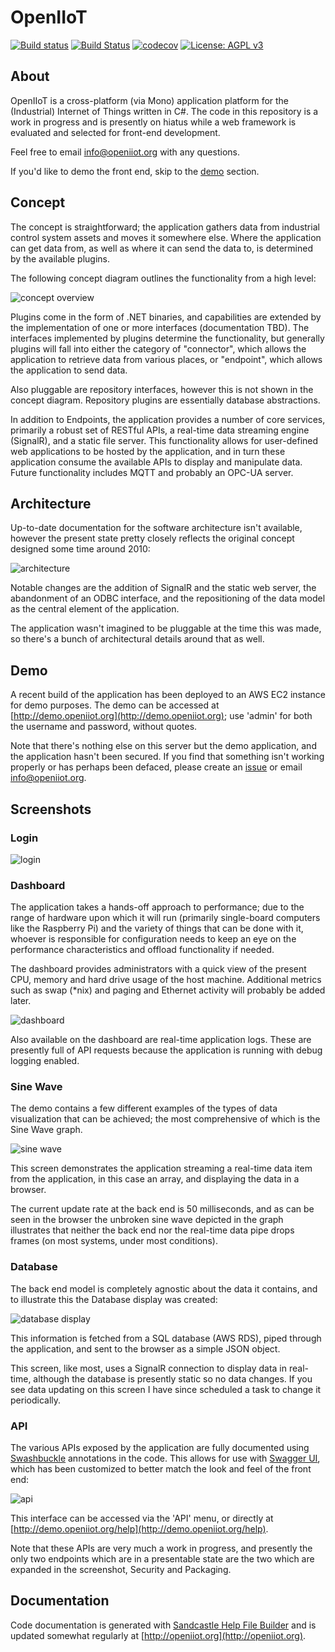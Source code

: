 <h1>OpenIIoT</h1>

[![Build status](https://ci.appveyor.com/api/projects/status/fe97n9g7kc66k6wp?svg=true)](https://ci.appveyor.com/project/OpenIIoTAdmin/openiiot-core)
[![Build Status](https://travis-ci.org/OpenIIoT/OpenIIoT.Core.svg?branch=master)](https://travis-ci.org/OpenIIoT/OpenIIoT.Core)
[![codecov](https://codecov.io/gh/OpenIIoT/OpenIIoT.Core/branch/master/graph/badge.svg)](https://codecov.io/gh/OpenIIoT/OpenIIoT.Core)
[![License: AGPL v3](https://img.shields.io/badge/License-AGPL%20v3-blue.svg)](https://github.com/OpenIIoT/OpenIIoT.Core/blob/master/LICENSE)

## About

OpenIIoT is a cross-platform (via Mono) application platform for the (Industrial) Internet of Things written in C#.  The code in this repository is a work in progress and is presently on hiatus while a web framework is evaluated and selected for front-end development.

Feel free to email <info@openiiot.org> with any questions.

If you'd like to demo the front end, skip to the [demo](#demo) section.

## Concept

The concept is straightforward; the application gathers data from industrial control system assets and moves it somewhere else.  Where the application can get data from, as well as where it can send the data to, is determined by the available plugins.  

The following concept diagram outlines the functionality from a high level:

![concept overview](doc/img/concept.png) 

Plugins come in the form of .NET binaries, and capabilities are extended by the implementation of one or more interfaces (documentation TBD).  The interfaces implemented by plugins determine the functionality, but generally plugins will fall into either the category of "connector", which allows the application to retrieve data from various places, or "endpoint", which allows the application to send data.

Also pluggable are repository interfaces, however this is not shown in the concept diagram.  Repository plugins are essentially database abstractions.

In addition to Endpoints, the application provides a number of core services, primarily a robust set of RESTful APIs, a real-time data streaming engine (SignalR), and a static file server.  This functionality allows for user-defined web applications to be hosted by the application, and in turn these application consume the available APIs to display and manipulate data.  Future functionality includes MQTT and probably an OPC-UA server.

## Architecture

Up-to-date documentation for the software architecture isn't available, however the present state pretty closely reflects the original concept designed some time around 2010:

![architecture](doc/img/architecture.png)

Notable changes are the addition of SignalR and the static web server, the abandonment of an ODBC interface, and the repositioning of the data model as the central element of the application.

The application wasn't imagined to be pluggable at the time this was made, so there's a bunch of architectural details around that as well.

## Demo

A recent build of the application has been deployed to an AWS EC2 instance for demo purposes.  The demo can be accessed at [http://demo.openiiot.org](http://demo.openiiot.org); use 'admin' for both the username and password, without quotes.

Note that there's nothing else on this server but the demo application, and the application hasn't been secured.  If you find that something isn't working properly or has perhaps been defaced, please create an [issue](https://github.com/OpenIIoT/OpenIIoT.Core/issues) or email <info@openiiot.org>.

## Screenshots

### Login

![login](doc/img/login.png)

### Dashboard

The application takes a hands-off approach to performance; due to the range of hardware upon which it will run (primarily single-board computers like the Raspberry Pi) and the variety of things that can be done with it, whoever is responsible for configuration needs to keep an eye on the performance characteristics and offload functionality if needed.

The dashboard provides administrators with a quick view of the present CPU, memory and hard drive usage of the host machine.  Additional metrics such as swap (*nix) and paging and Ethernet activity will probably be added later.

![dashboard](doc/img/dashboard.png)

Also available on the dashboard are real-time application logs.  These are presently full of API requests because the application is running with debug logging enabled.

### Sine Wave

The demo contains a few different examples of the types of data visualization that can be achieved; the most comprehensive of which is the Sine Wave graph.

![sine wave](doc/img/sine.png)

This screen demonstrates the application streaming a real-time data item from the application, in this case an array, and displaying the data in a browser.

The current update rate at the back end is 50 milliseconds, and as can be seen in the browser the unbroken sine wave depicted in the graph illustrates that neither the back end nor the real-time data pipe drops frames (on most systems, under most conditions).

### Database

The back end model is completely agnostic about the data it contains, and to illustrate this the Database display was created:

![database display](doc/img/database.png)

This information is fetched from a SQL database (AWS RDS), piped through the application, and sent to the browser as a simple JSON object.

This screen, like most, uses a SignalR connection to display data in real-time, although the database is presently static so no data changes.  If you see data updating on this screen I have since scheduled a task to change it periodically.

### API

The various APIs exposed by the application are fully documented using [Swashbuckle](https://github.com/domaindrivendev/Swashbuckle) annotations in the code.  This allows for use with [Swagger UI](https://swagger.io/swagger-ui/), which has been customized to better match the look and feel of the front end:

![api](doc/img/api.png)

This interface can be accessed via the 'API' menu, or directly at [http://demo.openiiot.org/help](http://demo.openiiot.org/help).

Note that these APIs are very much a work in progress, and presently the only two endpoints which are in a presentable state are the two which are expanded in the screenshot, Security and Packaging.

## Documentation

Code documentation is generated with [Sandcastle Help File Builder](https://github.com/EWSoftware/SHFB) and is updated somewhat regularly at [http://openiiot.org](http://openiiot.org).
